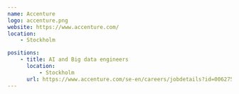 ```yaml
---
name: Accenture
logo: accenture.png
website: https://www.accenture.com/
location:
    - Stockholm

positions:
    - title: AI and Big data engineers
      location:
          - Stockholm
      url: https://www.accenture.com/se-en/careers/jobdetails?id=00627505_en&title=AI+-and+Big+data+-engineers+to+Stockholm
---
```

